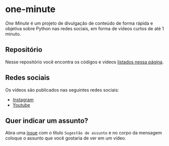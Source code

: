 # one-minute
_One Minute_ é um projeto de divulgação de conteúdo de forma rápida e objetiva sobre Python nas redes sociais, em forma de vídeos curtos de até 1 minuto.

## Repositório
Nesse repositório você encontra os códigos e videos [listados nessa página](lista.md).

## Redes sociais
Os vídeos são publicados nas seguintes redes sociais:
- [Instagram](https://www.instagram.com/codeshowbr/)
- [Youtube](https://www.youtube.com/@codeshowbr/shorts)

## Quer indicar um assunto?
Abra uma [issue](https://github.com/codeshow/one-minute/issues) com o título `Sugestão de assunto` e no corpo da mensagem coloque o assunto que você gostaria de ver em um vídeo.
